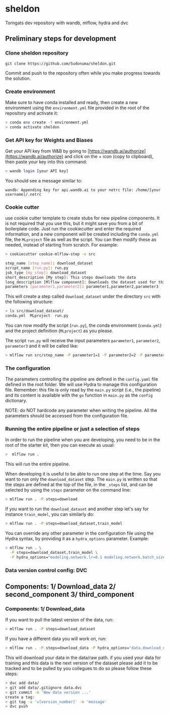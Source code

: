 # sheldon
Torngats dev repository with wandb, mlflow, hydra and dvc

## Preliminary steps for development
### Clone sheldon repository

```
git clone https://github.com/Sudonuma/sheldon.git
```

Commit and push to the repository often while you make progress towards the solution.

### Create environment
Make sure to have conda installed and ready, then create a new environment using the ``environment.yml``
file provided in the root of the repository and activate it:

```bash
> conda env create -f environment.yml
> conda activate sheldon
```

### Get API key for Weights and Biases
Get your API key from W&B by going to 
[https://wandb.ai/authorize](https://wandb.ai/authorize) and click on the + icon (copy to clipboard), 
then paste your key into this command:

```bash
> wandb login [your API key]
```

You should see a message similar to:
```
wandb: Appending key for api.wandb.ai to your netrc file: /home/[your username]/.netrc
```

### Cookie cutter
use cookie cutter template to create stubs for new pipeline components. It is not required that you use this, but it might save you from a bit of 
boilerplate code. Just run the cookiecutter and enter the required information, and a new component 
will be created including the `conda.yml` file, the `MLproject` file as well as the script. You can then modify these
as needed, instead of starting from scratch.
For example:

```bash
> cookiecutter cookie-mlflow-step -o src

step_name [step_name]: download_dataset
script_name [run.py]: run.py
job_type [my_step]: download_dataset
short_description [My step]: This steps downloads the data
long_description [Mlflow component]: Downloads the dataset used for this project and saves it in datasets folder. you can check your data version using DVC as explained further.
parameters [parameter1,parameter2]: parameter1,parameter2,parameter3
```

This will create a step called ``download_dataset`` under the directory ``src`` with the following structure:

```bash
> ls src/download_dataset/
conda.yml  MLproject  run.py
```

You can now modify the script (``run.py``), the conda environment (``conda.yml``) and the project definition 
(``MLproject``) as you please.

The script ``run.py`` will receive the input parameters ``parameter1``, ``parameter2``,
``parameter3`` and it will be called like:

```bash
> mlflow run src/step_name -P parameter1=1 -P parameter2=2 -P parameter3="test"
```

### The configuration
The parameters controlling the pipeline are defined in the ``config.yaml`` file defined in
the root folder. We will use Hydra to manage this configuration file. Remember: this file is only read by the ``main.py`` script 
(i.e., the pipeline) and its content is
available with the ``go`` function in ``main.py`` as the ``config`` dictionary. 

NOTE: do NOT hardcode any parameter when writing the pipeline. All the parameters should be 
accessed from the configuration file.

### Running the entire pipeline or just a selection of steps
In order to run the pipeline when you are developing, you need to be in the root of the starter kit, 
then you can execute as usual:

```bash
>  mlflow run .
```
This will run the entire pipeline.

When developing it is useful to be able to run one step at the time. Say you want to run only
the ``download_dataset`` step. The `main.py` is written so that the steps are defined at the top of the file, in the 
``_steps`` list, and can be selected by using the `steps` parameter on the command line:

```bash
> mlflow run . -P steps=download
```
If you want to run the ``download_dataset`` and another step let's say for instance ``train_model``, you can similarly do:
```bash
> mlflow run . -P steps=download_dataset,train_model
```
You can override any other parameter in the configuration file using the Hydra syntax, by
providing it as a ``hydra_options`` parameter. Example:

```bash
> mlflow run . \
  -P steps=download_dataset,train_model \
  -P hydra_options="modeling.network.lr=0.1 modeling.network.batch_size=8"
```

### Data version control config: DVC

## Components: 1/ Download_data 2/ second_component 3/ third_component
### Components: 1/ Download_data 

If you want to pull the latest version of the data, run:
```bash 
> mlflow run . -P steps=download_dataset
```
If you have a different data you will work on, run:
```bash 
> mlflow run . -P steps=download_data -P hydra_options="data.download_new='True'"
```

This will download your data in the data/raw path.
if you used your data for training and this data is the next version of the dataset please add it to be tracked and to be pulled by you collegues to do so please follow these steps:
```bash 
> dvc add data/
> git add data/.gitignore data.dvc
> git commit -m 'New data version ...'
create a tag:
> git tag -a 'v[version_number]' -m 'message'
> dvc push
```

